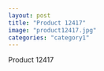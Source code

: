 ```yaml
---
layout: post
title: "Product 12417"
image: "product12417.jpg"
categories: "category1"
---
```

Product 12417
